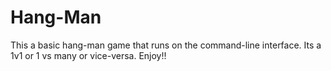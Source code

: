 # Hang-Man
This a basic hang-man game that runs on the command-line interface.
Its a 1v1 or 1 vs many or vice-versa.
Enjoy!!
